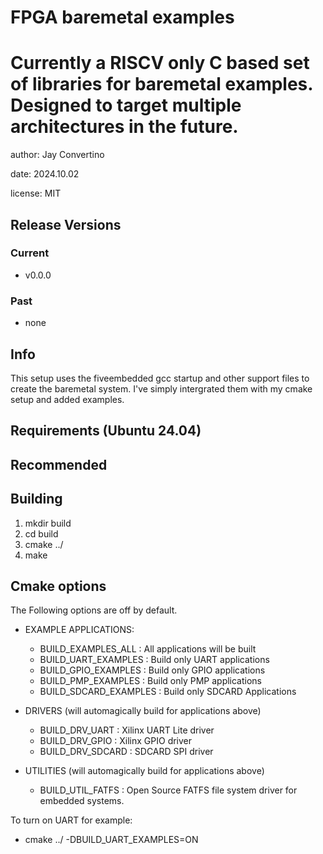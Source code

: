 # FPGA baremetal examples
# Currently a RISCV only C based set of libraries for baremetal examples. Designed to target multiple architectures in the future.

author: Jay Convertino  

date: 2024.10.02

license: MIT

## Release Versions
### Current
  - v0.0.0

### Past
  - none

## Info

  This setup uses the fiveembedded gcc startup and other support files to create the baremetal system. I've simply intergrated
  them with my cmake setup and added examples.
  
## Requirements (Ubuntu 24.04)

## Recommended
  
## Building
  1. mkdir build
  2. cd build
  3. cmake ../
  4. make

## Cmake options

The Following options are off by default.
  * EXAMPLE APPLICATIONS:
    - BUILD_EXAMPLES_ALL : All applications will be built
    - BUILD_UART_EXAMPLES : Build only UART applications
    - BUILD_GPIO_EXAMPLES : Build only GPIO applications
    - BUILD_PMP_EXAMPLES : Build only PMP applications
    - BUILD_SDCARD_EXAMPLES : Build only SDCARD Applications
  * DRIVERS (will automagically build for applications above)
    - BUILD_DRV_UART : Xilinx UART Lite driver
    - BUILD_DRV_GPIO : Xilinx GPIO driver
    - BUILD_DRV_SDCARD : SDCARD SPI driver

  * UTILITIES (will automagically build for applications above)
    - BUILD_UTIL_FATFS : Open Source FATFS file system driver for embedded systems.

To turn on UART for example:
  - cmake ../ -DBUILD_UART_EXAMPLES=ON
